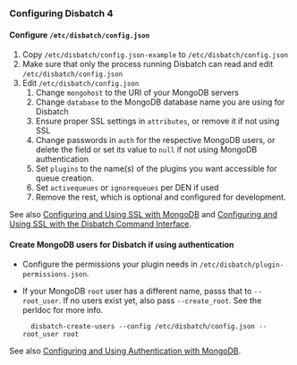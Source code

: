 ### Configuring Disbatch 4

#### Configure `/etc/disbatch/config.json`
1. Copy `/etc/disbatch/config.json-example` to `/etc/disbatch/config.json`
2. Make sure that only the process running Disbatch can read and edit
   `/etc/disbatch/config.json`
3. Edit `/etc/disbatch/config.json`
   1. Change `mongohost` to the URI of your MongoDB servers
   2. Change `database` to the MongoDB database name you are using for Disbatch
   3. Ensure proper SSL settings in `attributes`, or remove it if not using SSL
   4. Change passwords in `auth` for the respective MongoDB users, or delete
      the field or set its value to `null` if not using MongoDB authentication
   5. Set `plugins` to the name(s) of the plugins you want accessible for queue
      creation.
   6. Set `activequeues` or `ignorequeues` per DEN if used
   7. Remove the rest, which is optional and configured for development.

See also [Configuring and Using SSL with MongoDB](SSL_MongoDB.md) and
[Configuring and Using SSL with the Disbatch Command Interface](SSL_DCI.md).

#### Create MongoDB users for Disbatch if using authentication
- Configure the permissions your plugin needs in
  `/etc/disbatch/plugin-permissions.json`.
- If your MongoDB `root` user has a different name, passs that to `--root_user`.
  If no users exist yet, also pass `--create_root`. See the perldoc for more
  info.

        disbatch-create-users --config /etc/disbatch/config.json --root_user root

See also [Configuring and Using Authentication with MongoDB](Authentication_MongoDB.md).
